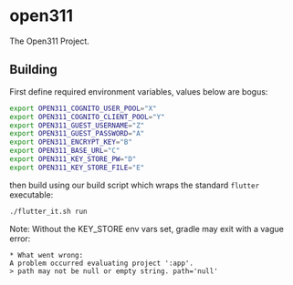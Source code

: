 # open311

The Open311 Project.

## Building

First define required environment variables, values below are bogus:

```bash
export OPEN311_COGNITO_USER_POOL="X"
export OPEN311_COGNITO_CLIENT_POOL="Y"
export OPEN311_GUEST_USERNAME="Z"
export OPEN311_GUEST_PASSWORD="A"
export OPEN311_ENCRYPT_KEY="B"
export OPEN311_BASE_URL="C"
export OPEN311_KEY_STORE_PW="D"
export OPEN311_KEY_STORE_FILE="E"
```

then build using our build script which wraps the standard `flutter` executable:

```bash
./flutter_it.sh run
```

Note: Without the KEY\_STORE env vars set, gradle may exit with a vague error:
```
* What went wrong:
A problem occurred evaluating project ':app'.
> path may not be null or empty string. path='null'
```
